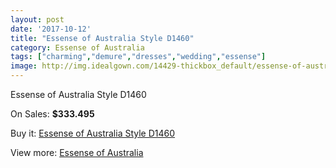 ```yaml
---
layout: post
date: '2017-10-12'
title: "Essense of Australia Style D1460"
category: Essense of Australia
tags: ["charming","demure","dresses","wedding","essense"]
image: http://img.idealgown.com/14429-thickbox_default/essense-of-australia-style-d1460.jpg
---
```

Essense of Australia Style D1460

On Sales: **$333.495**
<a href="https://www.idealgown.com/en/essense-of-australia/5790-essense-of-australia-style-d1460.html"><amp-img layout="responsive" width="600" height="600" src="//img.idealgown.com/14429-thickbox_default/essense-of-australia-style-d1460.jpg" alt="Essense of Australia Style D1460 0" /></a>
<a href="https://www.idealgown.com/en/essense-of-australia/5790-essense-of-australia-style-d1460.html"><amp-img layout="responsive" width="600" height="600" src="//img.idealgown.com/14431-thickbox_default/essense-of-australia-style-d1460.jpg" alt="Essense of Australia Style D1460 1" /></a>
<a href="https://www.idealgown.com/en/essense-of-australia/5790-essense-of-australia-style-d1460.html"><amp-img layout="responsive" width="600" height="600" src="//img.idealgown.com/14430-thickbox_default/essense-of-australia-style-d1460.jpg" alt="Essense of Australia Style D1460 2" /></a>

Buy it: [Essense of Australia Style D1460](https://www.idealgown.com/en/essense-of-australia/5790-essense-of-australia-style-d1460.html "Essense of Australia Style D1460")

View more: [Essense of Australia](https://www.idealgown.com/en/86-essense-of-australia "Essense of Australia")